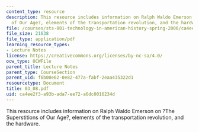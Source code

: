 ```yaml
---
content_type: resource
description: This resource includes information on Ralph Waldo Emerson on ?The Superstitions
  of Our Age?, elements of the transportation revolution, and the hardware.
file: /courses/sts-001-technology-in-american-history-spring-2006/ca4ee2f3a93bada7ee72a6dc0016234d_03_08.pdf
file_size: 21638
file_type: application/pdf
learning_resource_types:
- Lecture Notes
license: https://creativecommons.org/licenses/by-nc-sa/4.0/
ocw_type: OCWFile
parent_title: Lecture Notes
parent_type: CourseSection
parent_uid: f6b00e62-0e82-477a-fabf-2eaa435322d1
resourcetype: Document
title: 03_08.pdf
uid: ca4ee2f3-a93b-ada7-ee72-a6dc0016234d
---
```

This resource includes information on Ralph Waldo Emerson on ?The Superstitions of Our Age?, elements of the transportation revolution, and the hardware.